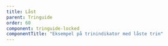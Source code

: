 ```yaml
---
title: Låst
parent: Tringuide
order: 60
component: tringuide-locked
componentTitle: "Eksempel på trinindikator med låste trin"
---
```

